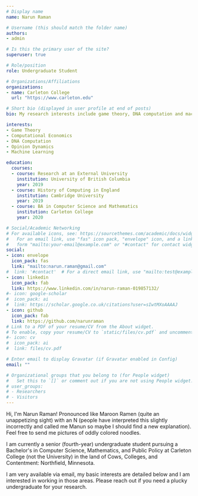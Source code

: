 ```yaml
---
# Display name
name: Narun Raman

# Username (this should match the folder name)
authors:
- admin

# Is this the primary user of the site?
superuser: true

# Role/position
role: Undergraduate Student

# Organizations/Affiliations
organizations:
- name: Carleton College
  url: "https://www.carleton.edu"

# Short bio (displayed in user profile at end of posts)
bio: My research interests include game theory, DNA computation and machine learning.

interests:
- Game Theory
- Computational Economics
- DNA Computation
- Opinion Dynamics
- Machine Learning

education:
  courses:
  - course: Research at an External University
    institution: University of British Columbia
    year: 2019
  - course: History of Computing in England
    institution: Cambridge University
    year: 2019
  - course: BA in Computer Science and Mathematics
    institution: Carleton College
    year: 2020

# Social/Academic Networking
# For available icons, see: https://sourcethemes.com/academic/docs/widgets/#icons
#   For an email link, use "fas" icon pack, "envelope" icon, and a link in the
#   form "mailto:your-email@example.com" or "#contact" for contact widget.
social:
- icon: envelope
  icon_pack: fas
  link: "mailto:narun.raman@gmail.com"
#  link: '#contact'  # For a direct email link, use "mailto:test@example.org".
- icon: linkedin
  icon_pack: fab
  link: https://www.linkedin.com/in/narun-raman-019857132/
#- icon: google-scholar
#  icon_pack: ai
#  link: https://scholar.google.co.uk/citations?user=sIwtMXoAAAAJ
- icon: github
  icon_pack: fab
  link: https://github.com/narunraman
# Link to a PDF of your resume/CV from the About widget.
# To enable, copy your resume/CV to `static/files/cv.pdf` and uncomment the lines below.  
#- icon: cv
#  icon_pack: ai
#  link: files/cv.pdf

# Enter email to display Gravatar (if Gravatar enabled in Config)
email: ""

# Organizational groups that you belong to (for People widget)
#   Set this to `[]` or comment out if you are not using People widget.  
# user_groups:
# - Researchers
# - Visitors
---
```


Hi, I'm Narun Raman! Pronounced like Maroon Ramen (quite an unappetizing sight) with an N (people have interpreted this slightly incorrectly and called me Manun so maybe I should find a new explanation). Feel free to send me pictures of oddly colored noodles.

I am currently a senior (fourth-year) undergraduate student pursuing a Bachelor's in Computer Science, Mathematics, and Public Policy at Carleton College (not the University) in the land of Cows, Colleges, and Contentment: Northfield, Minnesota.

I am very available via email, my basic interests are detailed below and I am interested in working in those areas. Please reach out if you need a plucky undergraduate for your research.
